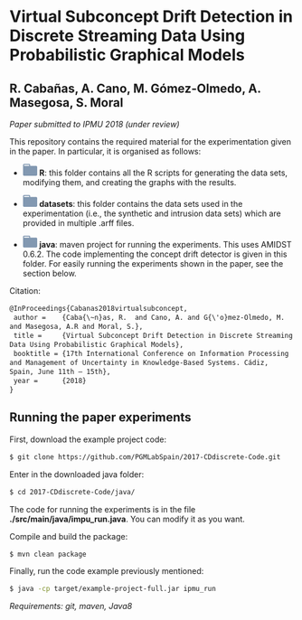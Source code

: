 

# Virtual Subconcept Drift Detection in Discrete Streaming Data Using Probabilistic Graphical Models

## R. Cabañas, A. Cano, M. Gómez-Olmedo,  A. Masegosa, S. Moral

*Paper submitted to IPMU 2018 (under review)*

This repository contains the required material for the experimentation given in the paper.  In particular, it is organised as follows:

 - ![](https://raw.githubusercontent.com/rcabanasdepaz/files/master/img/gitfolder_small.png) **R**: this folder contains all the R scripts for generating the data sets, modifying them, and creating the graphs with the results.


 - ![](https://raw.githubusercontent.com/rcabanasdepaz/files/master/img/gitfolder_small.png) **datasets**:  this folder contains the data sets used in the experimentation (i.e., the synthetic and intrusion data sets) which are provided in multiple .arff files. 
 - ![](https://raw.githubusercontent.com/rcabanasdepaz/files/master/img/gitfolder_small.png) **java**: maven project for running the experiments. This uses AMIDST 0.6.2. The code implementing the concept drift detector is given in this folder. For easily running the experiments shown in the paper, see the section below.
 
 Citation:
 
 ```
@InProceedings{Cabanas2018virtualsubconcept,
  author =    {Caba{\~n}as, R.  and Cano, A. and G{\'o}mez-Olmedo, M. and Masegosa, A.R and Moral, S.},
  title =     {Virtual Subconcept Drift Detection in Discrete Streaming Data Using Probabilistic Graphical Models},
  booktitle = {17th International Conference on Information Processing and Management of Uncertainty in Knowledge-Based Systems. Cádiz, Spain, June 11th – 15th},
  year =      {2018}
}
```
 
 ## Running the paper experiments
 
 
First, download the example project code:

```bash
$ git clone https://github.com/PGMLabSpain/2017-CDdiscrete-Code.git
```

Enter in the downloaded java folder:

```bash
$ cd 2017-CDdiscrete-Code/java/
```

The code for running the experiments is in the file **./src/main/java/impu_run.java**. You can modify it as you want.

Compile and build the package:

```bash
$ mvn clean package
```

Finally, run the code example previously mentioned:

```bash
$ java -cp target/example-project-full.jar ipmu_run

```


*Requirements: git, maven, Java8*



 
